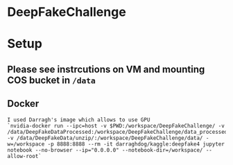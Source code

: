# DeepFakeChallenge

# Setup

## Please see instrcutions on VM and mounting COS bucket in `/data`

## Docker 
    I used Darragh's image which allows to use GPU
    `nvidia-docker run --ipc=host -v $PWD:/workspace/DeepFakeChallenge/ -v /data/DeepFakeDataProcessed:/workspace/DeepFakeChallenge/data_processed/ -v /data/DeepFakeData/unzip/:/workspace/DeepFakeChallenge/data/ -w=/workspace -p 8888:8888 --rm -it darraghdog/kaggle:deepfake4 jupyter notebook --no-browser --ip="0.0.0.0" --notebook-dir=/workspace/ --allow-root`


